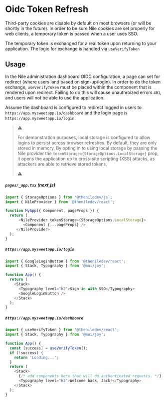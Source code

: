 # Oidc Token Refresh

Third-party cookies are disable by default on most browsers (or will be shortly in the future). In order to be sure Nile cookies are set properly for web clients, a temporary token is passed when a user uses SSO.

The temporary token is exchanged for a real token upon returning to your application. The logic for exchange is handled via `useVerifyToken`

## Usage

In the Nile administration dashboard OIDC configuration, a page can set for redirect (where users land based on sign-up/login). In order to do the token exchange, `useVerifyToken` must be placed within the component that is rendered upon redirect. Failing to do this will cause unauthroized errors `401`, and users will not be able to use the application. 

Assume the dashboard is configured to redirect logged in users to `https://app.mysweetapp.io/dashboard` and the login page is `https://app.mysweetapp.io/login`.

> ⚠️
> 
>  For demonstration purposes, local storage is configured to allow logins to persist across browser refreshes. By default, they are only stored in memory. By opting in to using local storage by passing the Nile provider the `tokenStorage={StorageOptions.LocalStorage}` prop, it opens the application up to cross-site scripting (XSS) attacks, as attackers are able to retrieve stored tokens.
>  
>  ⚠️

##### `pages/_app.tsx` (next.js)
```typescript
import { StorageOptions } from '@theniledev/js`;
import { NileProvider } from '@theniledev/react';

function MyApp({ Component, pageProps }) {
  return ( 
      <NileProvider tokenStorage={StorageOptions.LocalStorage}>
        <Component {...pageProps} />
     </NileProvider>
  );
}
```


##### `https://app.mysweetapp.io/login`

```typescript
import { GoogleLoginButton } from '@theniledev/react';
import { Stack, Typography } from '@mui/joy';

function App() {
  return (
    <Stack>
      <Typography level="h2">Sign in with SSO</Typography>
      <GoogleLoginButton />
    </Stack>
  );
}
```

##### `https://app.mysweetapp.io/dashboard`

```typescript
import { useVerifyToken } from '@theniledev/react';
import { Stack, Typography } from '@mui/joy';

function App() {
  const [success] = useVerifyToken();
  if (!success) {
    return 'Loading...';
  }
  return (
    <Stack>
      {/* add components here that will do authenticated requests. */}
      <Typography level="h3">Welcome back, Jack!</Typography>
    </Stack>
  );
}
```
